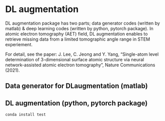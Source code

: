 # DL augmentation

DL augmentation package has two parts; data generator codes (written by matlab) & deep learning codes (written by python, pytorch package).
In atomic electron tomography (AET) field, DL augmentation enables to retrieve missing data from a limited tomographic angle range in STEM experiement.

For detail, see the paper: J. Lee, C. Jeong and Y. Yang, “Single-atom level determination of 3-dimensional surface atomic structure via neural network-assisted atomic electron tomography”, Nature Communications (2021).


## Data generator for DLaugmentation (matlab)




## DL augmentation (python, pytorch package)


```
conda install test
```
